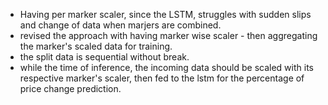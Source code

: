 - Having per marker scaler, since the LSTM, struggles with sudden slips and change of data when marjers are combined.
- revised the approach with having marker wise scaler - then aggregating the marker's scaled data for training.
- the split data is sequential without break.
- while the time of inference, the incoming data should be scaled with its respective marker's scaler, then fed to the lstm for the percentage of price change prediction. 